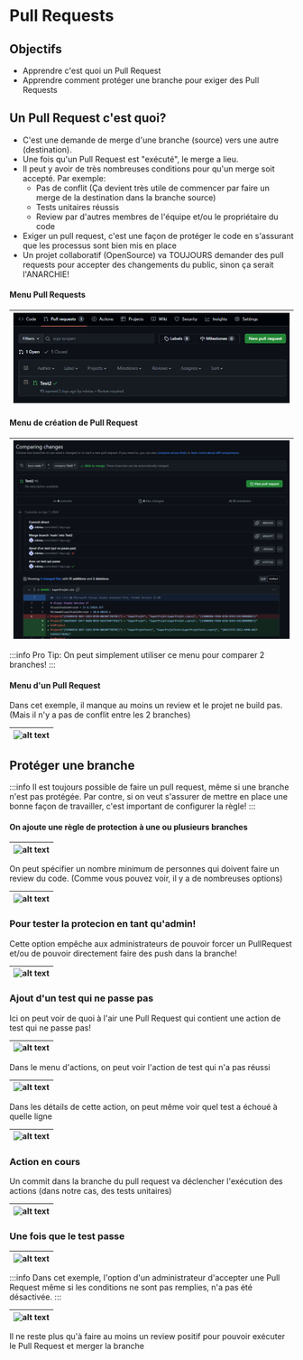 # Pull Requests

## Objectifs

- Apprendre c'est quoi un Pull Request
- Apprendre comment protéger une branche pour exiger des Pull Requests

## Un Pull Request c'est quoi?

- C'est une demande de merge d'une branche (source) vers une autre (destination).
- Une fois qu'un Pull Request est "exécuté", le merge a lieu.
- Il peut y avoir de très nombreuses conditions pour qu'un merge soit accepté. Par exemple:
    - Pas de conflit (Ça devient très utile de commencer par faire un merge de la destination dans la branche source)
    - Tests unitaires réussis
    - Review par d'autres membres de l'équipe et/ou le propriétaire du code
- Exiger un pull request, c'est une façon de protéger le code en s'assurant que les processus sont bien mis en place
- Un projet collaboratif (OpenSource) va TOUJOURS demander des pull requests pour accepter des changements du public, sinon ça serait l'ANARCHIE!      

#### Menu Pull Requests
|![alt text](image.png)|
|-|

#### Menu de création de Pull Request
|![alt text](image-1.png)|
|-|

:::info
Pro Tip: On peut simplement utiliser ce menu pour comparer 2 branches!
:::

#### Menu d'un Pull Request

Dans cet exemple, il manque au moins un review et le projet ne build pas. (Mais il n'y a pas de conflit entre les 2 branches)

|![alt text](/img/infos/GitHub/PRWithFailingTest.png)|
|-|



## Protéger une branche

:::info
Il est toujours possible de faire un pull request, même si une branche n'est pas protégée. Par contre, si on veut s'assurer de mettre en place une bonne façon de travailler, c'est important de configurer la règle!
:::

#### On ajoute une règle de protection à une ou plusieurs branches

|![alt text](/img/infos/GitHub/branchRules1.png)|
|-|

On peut spécifier un nombre minimum de personnes qui doivent faire un review du code.
(Comme vous pouvez voir, il y a de nombreuses options)

|![alt text](/img/infos/GitHub/branchRules2.png)|
|-|

### Pour tester la protecion en tant qu'admin!

Cette option empêche aux administrateurs de pouvoir forcer un PullRequest et/ou de pouvoir directement faire des push dans la branche!

|![alt text](/img/infos/GitHub/rulesForAdmins.png)|
|-|

### Ajout d'un test qui ne passe pas

Ici on peut voir de quoi à l'air une Pull Request qui contient une action de test qui ne passe pas!

|![alt text](/img/infos/GitHub/PRWithFailingTest.png)|
|-|

Dans le menu d'actions, on peut voir l'action de test qui n'a pas réussi

|![alt text](/img/infos/GitHub/FailingTestAction.png)|
|-|

Dans les détails de cette action, on peut même voir quel test a échoué à quelle ligne

|![alt text](/img/infos/GitHub/FailingTestActionDetails.png)|
|-|

### Action en cours

Un commit dans la branche du pull request va déclencher l'exécution des actions (dans notre cas, des tests unitaires)

|![alt text](/img/infos/GitHub/PRWithPendingTest.png)|
|-|


### Une fois que le test passe

|![alt text](/img/infos/GitHub/PRWithPassingTest.png)|
|-|

:::info
Dans cet exemple, l'option d'un administrateur d'accepter une Pull Request même si les conditions ne sont pas remplies, n'a pas été désactivée.
:::

|![alt text](/img/infos/GitHub/PassingTestAction.png)|
|-|

Il ne reste plus qu'à faire au moins un review positif pour pouvoir exécuter le Pull Request et merger la branche

